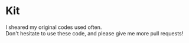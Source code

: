 # Kit
I sheared my original codes used often.  
Don't hesitate to use these code, and please give me more pull requests!
